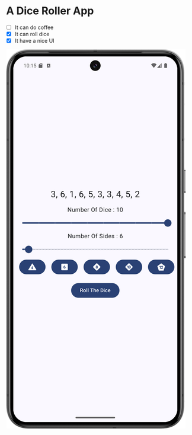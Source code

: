 # A Dice Roller App
- [ ] It can do coffee
- [x] It can roll dice
- [x] It have a nice UI

![Screenshot of the app.](https://github.com/Loup-1234/Let-s-Go-Gambling/blob/main/Screenshot/Screenshot_20241116_111547.png)
